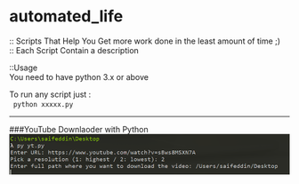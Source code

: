 # automated_life
:: Scripts That Help You Get more work done in the least amount of time ;) <br>
:: Each Script Contain a description <br>

::Usage <br>
You need to have python 3.x or above 

To run any script just : <br>
<code>
python xxxxx.py 
</code>
<hr />
###YouTube Downlaoder with Python
<img src="Screenshot_1.png" >
